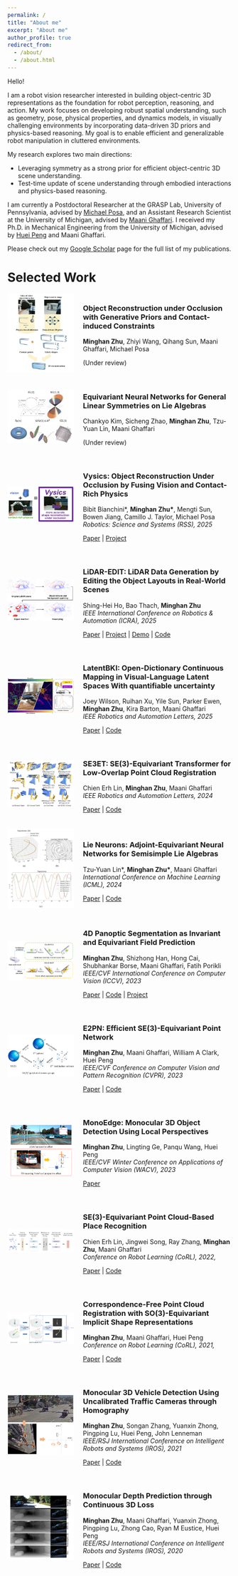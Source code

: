 ```yaml
---
permalink: /
title: "About me"
excerpt: "About me"
author_profile: true
redirect_from: 
  - /about/
  - /about.html
---
```


Hello! 

I am a robot vision researcher interested in building object-centric 3D representations as the foundation for robot perception, reasoning, and action. My work focuses on developing robust spatial understanding, such as geometry, pose, physical properties, and dynamics models, in visually challenging environments by incorporating data-driven 3D priors and physics-based reasoning. My goal is to enable efficient and generalizable robot manipulation in cluttered environments.

My research explores two main directions:
- Leveraging symmetry as a strong prior for efficient object-centric 3D scene understanding. 
- Test-time update of scene understanding through embodied interactions and physics-based reasoning. 

I am currently a Postdoctoral Researcher at the GRASP Lab, University of Pennsylvania, advised by [Michael Posa](https://www.grasp.upenn.edu/people/michael-posa/), and an Assistant Research Scientist at the University of Michigan, advised by [Maani Ghaffari](https://name.engin.umich.edu/people/ghaffari-maani/). I received my Ph.D. in Mechanical Engineering from the University of Michigan, advised by [Huei Peng](https://huei.engin.umich.edu/) and Maani Ghaffari. 

Please check out my [Google Scholar](https://scholar.google.com/citations?user=70CbUXwAAAAJ&hl=en) page for the full list of my publications. 

Selected Work
======
<div style="display: flex; align-items: center; margin-bottom: 20px;">
    <div style="flex: 0 0 150px;">
        <img src="..\images\thumbnails\obj_3dgen.png" alt="Vysics Thumbnail" style="width: 150px; height: auto;">
    </div>
    <div style="flex: 1; padding-left: 20px;">
        <h3>Object Reconstruction under Occlusion with Generative Priors and
 Contact-induced Constraints</h3>
        <p>
            <strong>Minghan Zhu</strong>, Zhiyi Wang, Qihang Sun, Maani Ghaffari, Michael Posa<br>
            <!-- <em>Robotics: Science and Systems (RSS), 2025</em> -->
        </p>
        <p>
            (Under review)
        </p>
    </div>
</div>

<div style="display: flex; align-items: center; margin-bottom: 20px;">
    <div style="flex: 0 0 150px;">
        <img src="..\images\thumbnails\reln.png" alt="Vysics Thumbnail" style="width: 150px; height: auto;">
    </div>
    <div style="flex: 1; padding-left: 20px;">
        <h3>Equivariant Neural Networks for General Linear Symmetries on Lie Algebras</h3>
        <p>
            Chankyo Kim, Sicheng Zhao, <strong>Minghan Zhu</strong>, Tzu-Yuan Lin, Maani Ghaffari<br>
            <!-- <em>Robotics: Science and Systems (RSS), 2025</em> -->
        </p>
        <p>
            (Under review)
        </p>
    </div>
</div>

<div style="display: flex; align-items: center; margin-bottom: 20px;">
    <div style="flex: 0 0 150px;">
        <img src="..\images\thumbnails\vysics.png" alt="Vysics Thumbnail" style="width: 150px; height: auto;">
    </div>
    <div style="flex: 1; padding-left: 20px;">
        <h3>Vysics: Object Reconstruction Under Occlusion by Fusing Vision and Contact-Rich Physics</h3>
        <p>
            Bibit Bianchini*, 
            <strong>Minghan Zhu*</strong>,
            Mengti Sun, 
            Bowen Jiang,
            Camillo J. Taylor, 
            Michael Posa <br>
            <em>Robotics: Science and Systems (RSS), 2025</em>
        </p>
        <p>
            <a href="https://arxiv.org/abs/2504.18719">Paper</a>  
            | <a href="https://vysics-vision-and-physics.github.io/">Project</a>
        </p>
    </div>
</div>

<div style="display: flex; align-items: center; margin-bottom: 20px;">
    <div style="flex: 0 0 150px;">
        <img src="..\images\thumbnails\lidarar_thumbnail.png" alt="SE3ET Thumbnail" style="width: 150px; height: auto;">
    </div>
    <div style="flex: 1; padding-left: 20px;">
        <h3>LiDAR-EDIT: LiDAR Data Generation by Editing the Object Layouts in Real-World Scenes</h3>
        <p>
            Shing-Hei Ho, 
            Bao Thach,
            <strong>Minghan Zhu</strong> <br>
            <em>IEEE International Conference on Robotics & Automation (ICRA), 2025</em>
        </p>
        <p>
            <a href="https://arxiv.org/abs/2410.11783">Paper</a>  
            | <a href="https://sites.google.com/view/lidar-edit">Project</a>  
            | <a href="https://huggingface.co/spaces/Shing-Hei/LiDAR-EDIT_DEMO_ICRA2025">Demo</a>  
            | <a href="https://github.com/HoAdrian/ICRA2025_lidar_edit">Code</a>  
            <!-- | <a href="link-to-bibtex">BibTeX</a> -->
        </p>
    </div>
</div>

<div style="display: flex; align-items: center; margin-bottom: 20px;">
    <div style="flex: 0 0 150px;">
        <img src="..\images\thumbnails\latentbki.png" alt="SE3ET Thumbnail" style="width: 150px; height: auto;">
    </div>
    <div style="flex: 1; padding-left: 20px;">
        <h3>LatentBKI: Open-Dictionary Continuous Mapping in Visual-Language Latent Spaces With quantifiable uncertainty</h3>
        <p>
            Joey Wilson, Ruihan Xu, Yile Sun, Parker Ewen, <strong>Minghan Zhu</strong>, Kira Barton, Maani Ghaffari <br>
            <em>IEEE Robotics and Automation Letters, 2025</em>
        </p>
        <p>
            <a href="https://arxiv.org/abs/2412.00592">Paper</a>  
            | <a href="https://github.com/UMich-CURLY/LatentBKI">Code</a>  
            <!-- | <a href="link-to-bibtex">BibTeX</a> -->
        </p>
    </div>
</div>

<div style="display: flex; align-items: center; margin-bottom: 20px;">
    <div style="flex: 0 0 150px;">
        <img src="..\images\thumbnails\se3et.png" alt="SE3ET Thumbnail" style="width: 150px; height: auto;">
    </div>
    <div style="flex: 1; padding-left: 20px;">
        <h3>SE3ET: SE(3)-Equivariant Transformer for Low-Overlap Point Cloud Registration</h3>
        <p>
            Chien Erh Lin, 
            <strong>Minghan Zhu</strong>,
            Maani Ghaffari <br>
            <em>IEEE Robotics and Automation Letters, 2024</em>
        </p>
        <p>
            <a href="https://ieeexplore.ieee.org/abstract/document/10616262">Paper</a> | 
            <a href="https://github.com/UMich-CURLY/SE3ET">Code</a>  
            <!-- | <a href="link-to-bibtex">BibTeX</a> -->
        </p>
    </div>
</div>

<div style="display: flex; align-items: center; margin-bottom: 20px;">
    <div style="flex: 0 0 150px;">
        <img src="..\images\thumbnails\lieneurons.png" alt="SE3ET Thumbnail" style="width: 150px; height: auto;">
    </div>
    <div style="flex: 1; padding-left: 20px;">
        <h3>Lie Neurons: Adjoint-Equivariant Neural Networks for Semisimple Lie Algebras</h3>
        <p>
            Tzu-Yuan Lin*, 
            <strong>Minghan Zhu*</strong>,
            Maani Ghaffari <br>
            <em>International Conference on Machine Learning (ICML), 2024</em>
        </p>
        <p>
            <a href="https://arxiv.org/pdf/2310.04521">Paper</a> | 
            <a href="https://github.com/UMich-CURLY/LieNeurons">Code</a>  
            <!-- | <a href="link-to-bibtex">BibTeX</a> -->
        </p>
    </div>
</div>

<div style="display: flex; align-items: center; margin-bottom: 20px;">
    <div style="flex: 0 0 150px;">
        <img src="..\images\thumbnails\eq4d.png" alt="SE3ET Thumbnail" style="width: 150px; height: auto;">
    </div>
    <div style="flex: 1; padding-left: 20px;">
        <h3>4D Panoptic Segmentation as Invariant and Equivariant Field Prediction</h3>
        <p>
            <strong>Minghan Zhu</strong>, Shizhong Han, Hong Cai, Shubhankar Borse, Maani Ghaffari, Fatih Porikli <br>
            <em>IEEE/CVF International Conference on Computer Vision (ICCV), 2023</em>
        </p>
        <p>
            <a href="https://openaccess.thecvf.com/content/ICCV2023/papers/Zhu_4D_Panoptic_Segmentation_as_Invariant_and_Equivariant_Field_Prediction_ICCV_2023_paper.pdf">Paper</a> | 
            <a href="https://github.com/minghanz/EQ-4D-StOP">Code</a>  
            | <a href="https://eq-4d-panoptic.github.io/">Project</a>
        </p>
    </div>
</div>

<div style="display: flex; align-items: center; margin-bottom: 20px;">
    <div style="flex: 0 0 150px;">
        <img src="..\images\thumbnails\e2pn.png" alt="SE3ET Thumbnail" style="width: 150px; height: auto;">
    </div>
    <div style="flex: 1; padding-left: 20px;">
        <h3>E2PN: Efficient SE(3)-Equivariant Point Network</h3>
        <p>
            <strong>Minghan Zhu</strong>, Maani Ghaffari, William A Clark, Huei Peng <br>
            <em>IEEE/CVF Conference on Computer Vision and Pattern Recognition (CVPR), 2023</em>
        </p>
        <p>
            <a href="https://arxiv.org/pdf/2206.05398">Paper</a> | 
            <a href="https://github.com/minghanz/E2PN">Code</a>  
            <!-- | <a href="https://eq-4d-panoptic.github.io/">Project</a> -->
        </p>
    </div>
</div>

<div style="display: flex; align-items: center; margin-bottom: 20px;">
    <div style="flex: 0 0 150px;">
        <img src="..\images\thumbnails\monoedge.png" alt="SE3ET Thumbnail" style="width: 150px; height: auto;">
    </div>
    <div style="flex: 1; padding-left: 20px;">
        <h3>MonoEdge: Monocular 3D Object Detection Using Local Perspectives</h3>
        <p>
            <strong>Minghan Zhu</strong>, Lingting Ge, Panqu Wang, Huei Peng <br>
            <em>IEEE/CVF Winter Conference on Applications of Computer Vision (WACV), 2023</em>
        </p>
        <p>
            <a href="https://openaccess.thecvf.com/content/WACV2023/papers/Zhu_MonoEdge_Monocular_3D_Object_Detection_Using_Local_Perspectives_WACV_2023_paper.pdf">Paper</a> 
            <!-- | <a href="https://github.com/minghanz/E2PN">Code</a>   -->
            <!-- | <a href="https://eq-4d-panoptic.github.io/">Project</a> -->
        </p>
    </div>
</div>

<div style="display: flex; align-items: center; margin-bottom: 20px;">
    <div style="flex: 0 0 150px;">
        <img src="..\images\thumbnails\placerec.png" alt="SE3ET Thumbnail" style="width: 150px; height: auto;">
    </div>
    <div style="flex: 1; padding-left: 20px;">
        <h3>SE(3)-Equivariant Point Cloud-Based Place Recognition</h3>
        <p>
            Chien Erh Lin, Jingwei Song, Ray Zhang, <strong>Minghan Zhu</strong>, Maani Ghaffari <br>
            <em>Conference on Robot Learning (CoRL), 2022,</em>
        </p>
        <p>
            <a href="https://proceedings.mlr.press/v205/lin23a/lin23a.pdf">Paper</a> | 
            <a href="https://github.com/UMich-CURLY/se3_equivariant_place_recognition">Code</a>  
            <!-- | <a href="link-to-bibtex">BibTeX</a> -->
        </p>
    </div>
</div>

<div style="display: flex; align-items: center; margin-bottom: 20px;">
    <div style="flex: 0 0 150px;">
        <img src="..\images\thumbnails\equivreg.png" alt="SE3ET Thumbnail" style="width: 150px; height: auto;">
    </div>
    <div style="flex: 1; padding-left: 20px;">
        <h3>Correspondence-Free Point Cloud Registration with
SO(3)-Equivariant Implicit Shape Representations</h3>
        <p>
            <strong>Minghan Zhu</strong>, Maani Ghaffari, Huei Peng <br>
            <em>Conference on Robot Learning (CoRL), 2021,</em>
        </p>
        <p>
            <a href="https://proceedings.mlr.press/v164/zhu22b/zhu22b.pdf">Paper</a> | 
            <a href="https://github.com/minghanz/EquivReg">Code</a>  
            <!-- | <a href="link-to-bibtex">BibTeX</a> -->
        </p>
    </div>
</div>

<div style="display: flex; align-items: center; margin-bottom: 20px;">
    <div style="flex: 0 0 150px;">
        <img src="..\images\thumbnails\trafcam3d.png" alt="SE3ET Thumbnail" style="width: 150px; height: auto;">
    </div>
    <div style="flex: 1; padding-left: 20px;">
        <h3>Monocular 3D Vehicle Detection Using Uncalibrated Traffic Cameras through Homography</h3>
        <p>
            <strong>Minghan Zhu</strong>, Songan Zhang, Yuanxin Zhong, Pingping Lu, Huei Peng, John Lenneman <br>
            <em>IEEE/RSJ International Conference on Intelligent Robots and Systems (IROS), 2021</em>
        </p>
        <p>
            <a href="https://arxiv.org/pdf/2103.15293">Paper</a> | 
            <a href="https://github.com/minghanz/trafcam_3d">Code</a>  
            <!-- | <a href="link-to-bibtex">BibTeX</a> -->
        </p>
    </div>
</div>

<div style="display: flex; align-items: center; margin-bottom: 20px;">
    <div style="flex: 0 0 150px;">
        <img src="..\images\thumbnails\c3d.png" alt="SE3ET Thumbnail" style="width: 150px; height: auto;">
    </div>
    <div style="flex: 1; padding-left: 20px;">
        <h3>Monocular Depth Prediction through Continuous 3D Loss</h3>
        <p>
            <strong>Minghan Zhu</strong>, Maani Ghaffari, Yuanxin Zhong, Pingping Lu, Zhong Cao, Ryan M Eustice, Huei Peng <br>
            <em>IEEE/RSJ International Conference on Intelligent Robots and Systems (IROS), 2020</em>
        </p>
        <p>
            <a href="https://arxiv.org/pdf/2003.09763">Paper</a> | 
            <a href="https://github.com/minghanz/c3d">Code</a>  
            <!-- | <a href="link-to-bibtex">BibTeX</a> -->
        </p>
    </div>
</div>